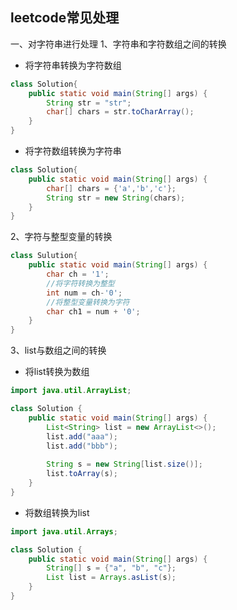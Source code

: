 leetcode常见处理
-------------
一、对字符串进行处理
1、字符串和字符数组之间的转换
- 将字符串转换为字符数组
```java
class Solution{
    public static void main(String[] args) {
        String str = "str";
        char[] chars = str.toCharArray();
    }
}
```
- 将字符数组转换为字符串
```java
class Solution{
    public static void main(String[] args) {
        char[] chars = {'a','b','c'};
        String str = new String(chars);
    }
}
```
2、字符与整型变量的转换
```java
class Sulution{
    public static void main(String[] args) {
        char ch = '1';
        //将字符转换为整型
        int num = ch-'0';
        //将整型变量转换为字符
        char ch1 = num + '0';
    }
}
```
3、list与数组之间的转换
- 将list转换为数组

```java
import java.util.ArrayList;

class Solution {
    public static void main(String[] args) {
        List<String> list = new ArrayList<>();
        list.add("aaa");
        list.add("bbb");
        
        String s = new String[list.size()];
        list.toArray(s);
    }
}
```
- 将数组转换为list

```java
import java.util.Arrays;

class Solution {
    public static void main(String[] args) {
        String[] s = {"a", "b", "c"};
        List list = Arrays.asList(s);
    }
}
```
